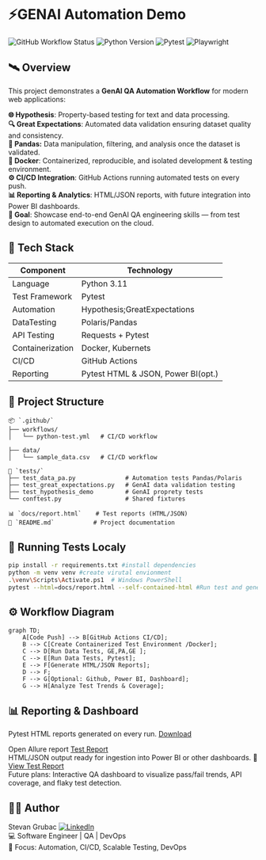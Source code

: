 # ⚡GENAI Automation Demo 

![GitHub Workflow Status](https://img.shields.io/github/actions/workflow/status/nadreal/genai-automation-demo/python-test.yml?branch=main&style=flat-square)
![Python Version](https://img.shields.io/badge/python-3.11-blue?style=flat-square)
![Pytest](https://img.shields.io/badge/pytest-tested-success?style=flat-square)
![Playwright](https://img.shields.io/badge/playwright-automation-blueviolet?style=flat-square)

## 🛰 Overview

This project demonstrates a **GenAI QA Automation Workflow** for modern web applications:

**🌐 Hypothesis**: Property-based testing for text and data processing.<br>
**🔍 Great Expectations**: Automated data validation ensuring dataset quality and consistency.<br>
**🐼 Pandas:** Data manipulation, filtering, and analysis once the dataset is validated.<br>
**🐳 Docker**: Containerized, reproducible, and isolated development & testing environment.<br>
**⚙️ CI/CD Integration**: GitHub Actions running automated tests on every push.<br>
**📊 Reporting & Analytics**: HTML/JSON reports, with future integration into Power BI dashboards.<br>
**🎯 Goal**: Showcase end-to-end GenAI QA engineering skills — from test design to automated execution on the cloud.


## 🧩 Tech Stack

| Component         | Technology                          | 
|-------------------|-------------------------------------|
| Language          | Python 3.11                         |
| Test Framework    | Pytest                              |
| Automation        | Hypothesis;GreatExpectations        |
| DataTesting       | Polaris/Pandas                      |
| API Testing       | Requests + Pytest                   |
| Containerization  | Docker, Kubernets                   |
| CI/CD             | GitHub Actions                      |
| Reporting         | Pytest HTML & JSON, Power BI(opt.)  |


## 🚀 Project Structure
```
📦 `.github/`
├── workflows/
│   └── python-test.yml   # CI/CD workflow

├── data/
│   └── sample_data.csv   # CI/CD workflow

🧪 `tests/`
├── test_data_pa.py              # Automation tests Pandas/Polaris
├── test_great_expectations.py   # GenAI data validation testing
├── test_hypothesis_demo         # GenAI proprety tests 
└── conftest.py                  # Shared fixtures

📊 `docs/report.html`    # Test reports (HTML/JSON)
📄 `README.md`           # Project documentation
```

## 🧪 Running Tests Localy
```bash
pip install -r requirements.txt #install dependencies 
python -m venv venv #create virutal envionment 
.\venv\Scripts\Activate.ps1  # Windows PowerShell
pytest --html=docs/report.html --self-contained-html #Run test and generate reports
```

## ⚙ Workflow Diagram
```mermaid
graph TD;
    A[Code Push] --> B[GitHub Actions CI/CD];
    B --> C[Create Containerized Test Environment /Docker];
    C --> D[Run Data Tests, GE,PA,GE ];
    C --> E[Run Data Tests, Pytest];
    E --> F[Generate HTML/JSON Reports];
    D --> F;    
    F --> G[Optional: Github, Power BI, Dashboard];
    G --> H[Analyze Test Trends & Coverage];
```


## 📊 Reporting & Dashboard

Pytest HTML reports generated on every run. [Download](https://github.com/nadreal/genai-automation-demo/actions/runs/17239640429/artifacts/3853647875)<br>

Open Allure report [Test Report](https://nadreal.github.io/genai-qa-automation-demo/index.html) <br>
HTML/JSON output ready for ingestion into Power BI or other dashboards. 📄 [View Test Report](https://nadreal.github.io/genai-automation-demo/report.html)<br>
Future plans: Interactive QA dashboard to visualize pass/fail trends, API coverage, and flaky test detection.<br>

## 👨‍🚀 Author

Stevan Grubac [![LinkedIn](https://img.shields.io/badge/LinkedIn-0077B5?style=flat&logo=linkedin&logoColor=white)](https://linkedin.com/in/yourusername) <br>
💻 Software Engineer | QA | DevOps<br>
🧠 Focus: Automation, CI/CD, Scalable Testing, DevOps<br>

